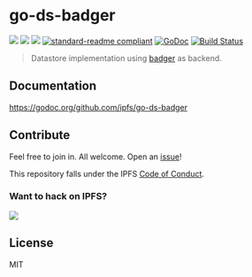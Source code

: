 # go-ds-badger

[![](https://img.shields.io/badge/made%20by-Protocol%20Labs-blue.svg?style=flat-square)](http://ipn.io)
[![](https://img.shields.io/badge/project-IPFS-blue.svg?style=flat-square)](http://ipfs.io/)
[![](https://img.shields.io/badge/freenode-%23ipfs-blue.svg?style=flat-square)](http://webchat.freenode.net/?channels=%23ipfs)
[![standard-readme compliant](https://img.shields.io/badge/standard--readme-OK-green.svg?style=flat-square)](https://github.com/RichardLitt/standard-readme)
[![GoDoc](https://godoc.org/github.com/ipfs/go-ds-badger?status.svg)](https://godoc.org/github.com/ipfs/go-ds-badger)
[![Build Status](https://travis-ci.org/ipfs/go-ds-badger.svg?branch=master)](https://travis-ci.org/ipfs/go-ds-badger)

> Datastore implementation using [badger](https://github.com/dgraph-io/badger) as backend.

## Documentation

https://godoc.org/github.com/ipfs/go-ds-badger

## Contribute

Feel free to join in. All welcome. Open an [issue](https://github.com/ipfs/go-ds-badger/issues)!

This repository falls under the IPFS [Code of Conduct](https://github.com/ipfs/community/blob/master/code-of-conduct.md).

### Want to hack on IPFS?

[![](https://cdn.rawgit.com/jbenet/contribute-ipfs-gif/master/img/contribute.gif)](https://github.com/ipfs/community/blob/master/contributing.md)

## License

MIT
